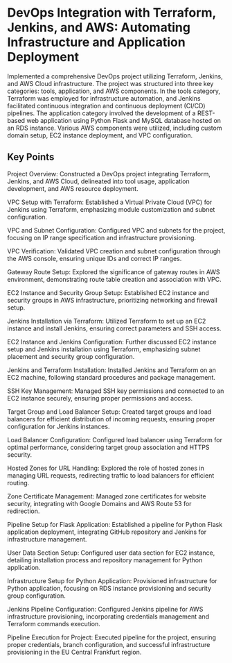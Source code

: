 # DevOps Integration with Terraform, Jenkins, and AWS: Automating Infrastructure and Application Deployment

Implemented a comprehensive DevOps project utilizing Terraform, Jenkins, and AWS Cloud infrastructure. The project was structured into three key categories: tools, application, and AWS components. In the tools category, Terraform was employed for infrastructure automation, and Jenkins facilitated continuous integration and continuous deployment (CI/CD) pipelines. The application category involved the development of a REST-based web application using Python Flask and MySQL database hosted on an RDS instance. Various AWS components were utilized, including custom domain setup, EC2 instance deployment, and VPC configuration.

## Key Points

Project Overview: Constructed a DevOps project integrating Terraform, Jenkins, and AWS Cloud, delineated into tool usage, application development, and AWS resource deployment.

VPC Setup with Terraform: Established a Virtual Private Cloud (VPC) for Jenkins using Terraform, emphasizing module customization and subnet configuration.

VPC and Subnet Configuration: Configured VPC and subnets for the project, focusing on IP range specification and infrastructure provisioning.

VPC Verification: Validated VPC creation and subnet configuration through the AWS console, ensuring unique IDs and correct IP ranges.

Gateway Route Setup: Explored the significance of gateway routes in AWS environment, demonstrating route table creation and association with VPC.

EC2 Instance and Security Group Setup: Established EC2 instance and security groups in AWS infrastructure, prioritizing networking and firewall setup.

Jenkins Installation via Terraform: Utilized Terraform to set up an EC2 instance and install Jenkins, ensuring correct parameters and SSH access.

EC2 Instance and Jenkins Configuration: Further discussed EC2 instance setup and Jenkins installation using Terraform, emphasizing subnet placement and security group configuration.

Jenkins and Terraform Installation: Installed Jenkins and Terraform on an EC2 machine, following standard procedures and package management.

SSH Key Management: Managed SSH key permissions and connected to an EC2 instance securely, ensuring proper permissions and access.

Target Group and Load Balancer Setup: Created target groups and load balancers for efficient distribution of incoming requests, ensuring proper configuration for Jenkins instances.

Load Balancer Configuration: Configured load balancer using Terraform for optimal performance, considering target group association and HTTPS security.

Hosted Zones for URL Handling: Explored the role of hosted zones in managing URL requests, redirecting traffic to load balancers for efficient routing.

Zone Certificate Management: Managed zone certificates for website security, integrating with Google Domains and AWS Route 53 for redirection.

Pipeline Setup for Flask Application: Established a pipeline for Python Flask application deployment, integrating GitHub repository and Jenkins for infrastructure management.

User Data Section Setup: Configured user data section for EC2 instance, detailing installation process and repository management for Python application.

Infrastructure Setup for Python Application: Provisioned infrastructure for Python application, focusing on RDS instance provisioning and security group configuration.

Jenkins Pipeline Configuration: Configured Jenkins pipeline for AWS infrastructure provisioning, incorporating credentials management and Terraform commands execution.

Pipeline Execution for Project: Executed pipeline for the project, ensuring proper credentials, branch configuration, and successful infrastructure provisioning in the EU Central Frankfurt region.
